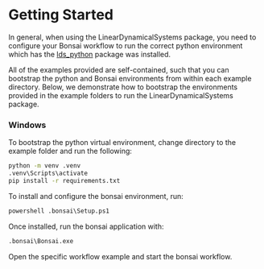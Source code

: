 # Getting Started

In general, when using the LinearDynamicalSystems package, you need to configure your Bonsai workflow to run the correct python environment which has the [lds_python](https://github.com/joacorapela/lds_python) package was installed. 

All of the examples provided are self-contained, such that you can bootstrap the python and Bonsai environments from within each example directory. Below, we demonstrate how to bootstrap the environments provided in the example folders to run the LinearDynamicalSystems package.

### Windows

To bootstrap the python virtual environment, change directory to the example folder and run the following:

```cmd
python -m venv .venv 
.venv\Scripts\activate
pip install -r requirements.txt
```

To install and configure the bonsai environment, run:

```cmd
powershell .bonsai\Setup.ps1
```

Once installed, run the bonsai application with:

```cmd
.bonsai\Bonsai.exe
```

Open the specific workflow example and start the bonsai workflow.
